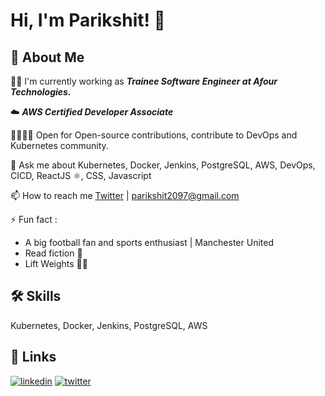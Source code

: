 
# Hi, I'm Parikshit! 👋


## 🚀 About Me
👩‍💻 I'm currently working as ***Trainee Software Engineer at Afour Technologies.***

☁️ ***AWS Certified Developer Associate***

🫱🏽‍🫲🏾 Open for Open-source contributions, contribute to DevOps and Kubernetes community.


💬 Ask me about  Kubernetes, Docker, Jenkins, PostgreSQL, AWS, DevOps, CICD, ReactJS ⚛️, CSS, Javascript

📫 How to reach me [Twitter](https://twitter.com/parikshitprc) | parikshit2097@gmail.com



⚡️ Fun fact : 
* A big football fan and sports enthusiast | Manchester United 
* Read fiction 📖
* Lift Weights 🏋🏽 


## 🛠 Skills
 Kubernetes, Docker, Jenkins, PostgreSQL, AWS


## 🔗 Links

[![linkedin](https://img.shields.io/badge/linkedin-0A66C2?style=for-the-badge&logo=linkedin&logoColor=white)](https://www.linkedin.com/in/parikshit-chavan-73064b1b4/) 
[![twitter](https://img.shields.io/badge/twitter-1DA1F2?style=for-the-badge&logo=twitter&logoColor=white)](https://twitter.com/parikshitprc)



